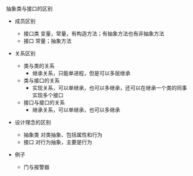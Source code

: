 抽象类与接口的区别

- 成员区别
  - 接口类	变量，常量，有构造方法；有抽象方法也有非抽象方法
  - 接口	     常量；抽象方法
- 关系区别
  - 类与类的关系
    - 继承关系，只能单进程，但是可以多层继承
  - 类与接口的关系
    - 实现关系，可以单继承，也可以多继承，还可以在继承一个类的同事实现多个接口
  - 接口与接口的关系
    - 继承关系，可以单继承，也可以多继承
- 设计理念的区别
  - 抽象类  		对类抽象、包括属性和行为
  - 接口              对行为抽象，主要是行为

- 例子
  - 门与报警器


```java
```

